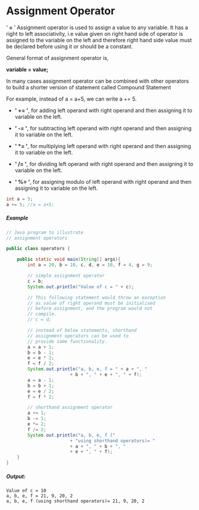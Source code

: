 # Assignment Operator

 ‘ __=__ ’ Assignment operator is used to assign a value to any variable. It has a right to left associativity, i.e value given on right hand side of operator is assigned to the variable on the left and therefore right hand side value must be declared before using it or should be a constant.

General format of assignment operator is,

__variable = value;__   


In many cases assignment operator can be combined with other operators to build a shorter version of statement called Compound Statement   

For example, instead of a = a+5, we can write a += 5.

* __' += '__, for adding left operand with right operand and then assigning it to variable on the left.

* __' -= '__, for subtracting left operand with right operand and then assigning it to variable on the left.

* __' *= '__, for multiplying left operand with right operand and then assigning it to variable on the left.

* __' /= '__, for dividing left operand with right operand and then assigning it to variable on the left.

* __' %= '__, for assigning modulo of left operand with right operand and then assigning it to variable on the left.
```java
int a = 5;   
a += 5; //a = a+5;
```

##### Example

```java
// Java program to illustrate    
// assignment operators    

public class operators {

	public static void main(String[] args){
		int a = 20, b = 10, c, d, e = 10, f = 4, g = 9; 

		// simple assignment operator 
		c = b; 
		System.out.println("Value of c = " + c); 

		// This following statement would throw an exception 
		// as value of right operand must be initialised 
		// before assignment, and the program would not 
		// compile. 
		// c = d; 

		// instead of below statements, shorthand 
		// assignment operators can be used to 
		// provide same functionality. 
		a = a + 1; 
		b = b - 1; 
		e = e * 2; 
		f = f / 2; 
		System.out.println("a, b, e, f = " + a + ", "
						+ b + ", " + e + ", " + f); 
		a = a - 1; 
		b = b + 1; 
		e = e / 2; 
		f = f * 2; 

		// shorthand assignment operator 
		a += 1; 
		b -= 1; 
		e *= 2; 
		f /= 2; 
		System.out.println("a, b, e, f ("
						+ "using shorthand operators)= "
						+ a + ", " + b + ", "
						+ e + ", " + f); 
	}
}
```

##### Output:

	Value of c = 10   
	a, b, e, f = 21, 9, 20, 2   
	a, b, e, f (using shorthand operators)= 21, 9, 20, 2